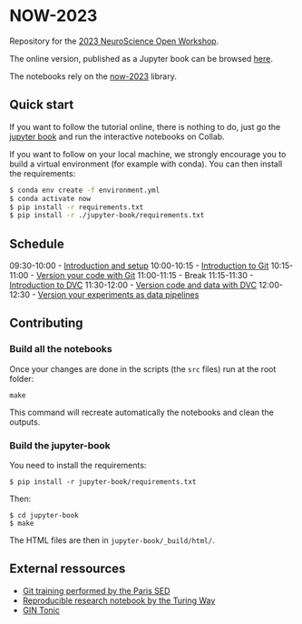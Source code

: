 # NOW-2023

Repository for the [2023 NeuroScience Open Workshop](https://open-neuro.org/).

The online version, published as a Jupyter book can be browsed [here](https://aramislab.paris.inria.fr/workshops/NOW/2023/).

The notebooks rely on the [now-2023](https://now-2023.readthedocs.io/en/latest/index.html) library.

## Quick start

If you want to follow the tutorial online, there is nothing to do, just go the
[jupyter book](https://aramislab.paris.inria.fr/workshops/NOW/2023/) and run
the interactive notebooks on Collab.

If you want to follow on your local machine, we strongly encourage you to build
a virtual environment (for example with conda). You can then install the requirements:

```bash
$ conda env create -f environment.yml
$ conda activate now
$ pip install -r requirements.txt
$ pip install -r ./jupyter-book/requirements.txt
```

## Schedule

09:30-10:00 - [Introduction and setup](https://aramislab.paris.inria.fr/workshops/NOW/2023/notebooks/preamble.html)
10:00-10:15 - [Introduction to Git](https://aramislab.paris.inria.fr/workshops/NOW/2023/notebooks/code_versioning_intro.html)
10:15-11:00 - [Version your code with Git](https://aramislab.paris.inria.fr/workshops/NOW/2023/notebooks/code_versionning.html)
11:00-11:15 - Break
11:15-11:30 - [Introduction to DVC](https://aramislab.paris.inria.fr/workshops/NOW/2023/notebooks/data_versionning_intro.html)
11:30-12:00 - [Version code and data with DVC](https://aramislab.paris.inria.fr/workshops/NOW/2023/notebooks/data_versionning.html)
12:00-12:30 - [Version your experiments as data pipelines](https://aramislab.paris.inria.fr/workshops/NOW/2023/notebooks/data_versionning_2.html)

## Contributing

### Build  all the notebooks

Once your changes are done in the scripts (the `src` files) run at the root folder:

```
make
```

This command will recreate automatically the notebooks and clean the outputs.

### Build the jupyter-book

You need to install the requirements:

```
$ pip install -r jupyter-book/requirements.txt
```

Then:

```
$ cd jupyter-book
$ make
```

The HTML files are then in `jupyter-book/_build/html/`.

## External ressources

- [Git training performed by the Paris SED](https://gitlab.inria.fr/git-tutorial/git-tutorial)
- [Reproducible research notebook by the Turing Way](https://the-turing-way.netlify.app/index.html)
- [GIN Tonic](https://gin-tonic.netlify.app/)

